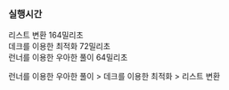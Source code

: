 ### 실행시간<br>
리스트 변환 164밀리초<br>
데크를 이용한 최적화 72밀리초<br>
런너를 이용한 우아한 풀이 64밀리초<br>

런너를 이용한 우아한 풀이 > 데크를 이용한 최적화 > 리스트 변환